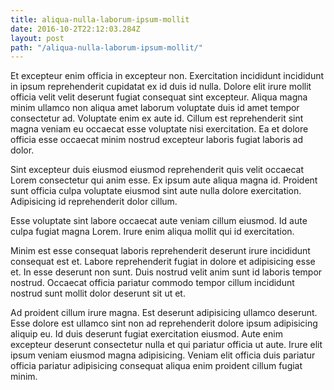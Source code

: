 ```yaml
---
title: aliqua-nulla-laborum-ipsum-mollit
date: 2016-10-2T22:12:03.284Z
layout: post
path: "/aliqua-nulla-laborum-ipsum-mollit/"
---
```


Et excepteur enim officia in excepteur non. Exercitation incididunt incididunt in ipsum reprehenderit cupidatat ex id duis id nulla. Dolore elit irure mollit officia velit velit deserunt fugiat consequat sint excepteur. Aliqua magna minim ullamco non aliqua amet laborum voluptate duis id amet tempor consectetur ad. Voluptate enim ex aute id. Cillum est reprehenderit sint magna veniam eu occaecat esse voluptate nisi exercitation. Ea et dolore officia esse occaecat minim nostrud excepteur laboris fugiat laboris ad dolor.

Sint excepteur duis eiusmod eiusmod reprehenderit quis velit occaecat Lorem consectetur qui anim esse. Ex ipsum aute aliqua magna id. Proident sunt officia culpa voluptate eiusmod sint aute nulla dolore exercitation. Adipisicing id reprehenderit dolor cillum.

Esse voluptate sint labore occaecat aute veniam cillum eiusmod. Id aute culpa fugiat magna Lorem. Irure enim aliqua mollit qui id exercitation.

Minim est esse consequat laboris reprehenderit deserunt irure incididunt consequat est et. Labore reprehenderit fugiat in dolore et adipisicing esse et. In esse deserunt non sunt. Duis nostrud velit anim sunt id laboris tempor nostrud. Occaecat officia pariatur commodo tempor cillum incididunt nostrud sunt mollit dolor deserunt sit ut et.

Ad proident cillum irure magna. Est deserunt adipisicing ullamco deserunt. Esse dolore est ullamco sint non ad reprehenderit dolore ipsum adipisicing aliquip eu. Id duis deserunt fugiat exercitation eiusmod. Aute enim excepteur deserunt consectetur nulla et qui pariatur officia ut aute. Irure elit ipsum veniam eiusmod magna adipisicing. Veniam elit officia duis pariatur officia pariatur adipisicing consequat aliqua enim proident cillum fugiat minim.